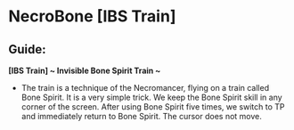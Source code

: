 # NecroBone \[IBS Train]

## Guide:

**\[IBS Train] \~ Invisible Bone Spirit Train \~**

* The train is a technique of the Necromancer, flying on a train called Bone Spirit. It is a very simple trick. We keep the Bone Spirit skill in any corner of the screen. After using Bone Spirit five times, we switch to TP and immediately return to Bone Spirit. The cursor does not move.